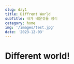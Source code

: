 ```yaml
---
slug: day1
title: Diffrent World
subTitle: 내가 배운것들 정리
category: home
img: '/images/test.jpg'
date: '2023-12-03'
---
```


<h1>Different world!</h1>
